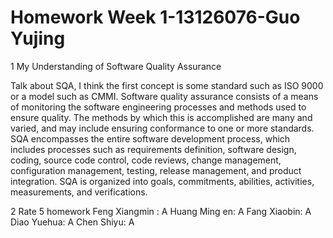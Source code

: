 # Homework Week 1-13126076-Guo Yujing #
1 My Understanding of Software Quality Assurance

  
  Talk about SQA, I think the first concept is some standard such as ISO 9000 or a model such as CMMI.
  Software quality assurance consists of a means of monitoring the software engineering processes and methods used to ensure quality.
  The methods by which this is accomplished are many and varied, and may include ensuring conformance to one or more standards.
  SQA encompasses the entire software development process, which includes processes such as requirements definition, software design, coding, source code control, code reviews, change management, configuration management, testing, release management, and product integration. 
  SQA is organized into goals, commitments, abilities, activities, measurements, and verifications.
  
  
2 Rate 5 homework 
  Feng Xiangmin : A
  Huang Ming en:  A
  Fang Xiaobin:   A
  Diao Yuehua:    A
  Chen Shiyu:     A
  
